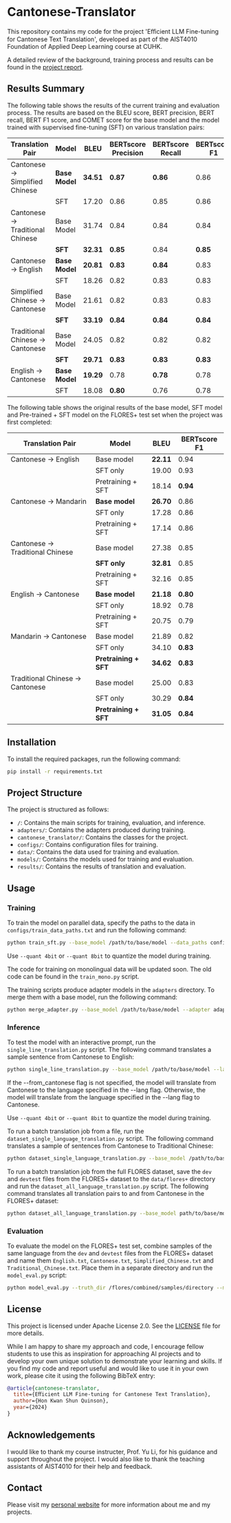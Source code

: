 # Cantonese-Translator

This repository contains my code for the project 'Eﬀicient LLM Fine-tuning for Cantonese Text Translation', developed as part of the AIST4010 Foundation of Applied Deep Learning course at CUHK.

A detailed review of the background, training process and results can be found in the [project report](Efficient_LLM_Fine_tuning_for_Cantonese_Text_Translation_Report__Public_.pdf).

## Results Summary

The following table shows the results of the current training and evaluation process. The results are based on the BLEU score, BERT precision, BERT recall, BERT F1 score, and COMET score for the base model and the model trained with supervised fine-tuning (SFT) on various translation pairs:

| Translation Pair | Model | BLEU | BERTscore Precision | BERTscore Recall | BERTscore F1 | COMET |
|------------------|-------|------------|----------------|-------------|---------|-------------|
| Cantonese → Simplified Chinese | **Base Model** | **34.51** | **0.87** | **0.86** | 0.86 | **0.8945** |
| | SFT | 17.20 | 0.86 | 0.85 | 0.86 | 0.8871 |
| Cantonese → Traditional Chinese | Base Model | 31.74 | 0.84 | 0.84 | 0.84 | 0.8989 |
| | **SFT** | **32.31** | **0.85** | 0.84 | **0.85** | **0.9002** |
| Cantonese → English | **Base Model** | **20.81** | **0.83** | **0.84** | 0.83 | 0.8312 |
| | SFT | 18.26 | 0.82 | 0.83 | 0.83 | **0.8329** |
| Simplified Chinese → Cantonese | Base Model | 21.61 | 0.82 | 0.83 | 0.83 | 0.8721 |
| | **SFT** | **33.19** | **0.84** | **0.84** | **0.84** | **0.8923** |
| Traditional Chinese → Cantonese | Base Model | 24.05 | 0.82 | 0.82 | 0.82 | 0.8804 |
| | **SFT** | **29.71** | **0.83** | **0.83** | **0.83** | **0.8953** |
| English → Cantonese | **Base Model** | **19.29** | 0.78 | **0.78** | 0.78 | **0.7971** |
| | SFT | 18.08 | **0.80** | 0.76 | 0.78 | 0.7917 |

The following table shows the original results of the base model, SFT model and Pre-trained + SFT model on the FLORES+ test set when the project was first completed:

| Translation Pair | Model | BLEU | BERTscore F1 |
|------------------|-------|------------|--------------|
| Cantonese → English | Base model | **22.11** | 0.94 |
| | SFT only | 19.00 | 0.93 |
| | Pretraining + SFT | 18.14 | **0.94** |
| Cantonese → Mandarin | **Base model** | **26.70** | 0.86 |
| | SFT only | 17.28 | 0.86 |
| | Pretraining + SFT | 17.14 | 0.86 |
| Cantonese → Traditional Chinese | Base model | 27.38 | 0.85 |
| | **SFT only** | **32.81** | 0.85 |
| | Pretraining + SFT | 32.16 | 0.85 |
| English → Cantonese | **Base model** | **21.18** | **0.80** |
| | SFT only | 18.92 | 0.78 |
| | Pretraining + SFT | 20.75 | 0.79 |
| Mandarin → Cantonese | Base model | 21.89 | 0.82 |
| | SFT only | 34.10 | **0.83** |
| | **Pretraining + SFT** | **34.62** | **0.83** |
| Traditional Chinese → Cantonese | Base model | 25.00 | 0.83 |
| | SFT only | 30.29 | **0.84** |
| | **Pretraining + SFT** | **31.05** | **0.84** |

## Installation

To install the required packages, run the following command:

```bash
pip install -r requirements.txt
```

## Project Structure

The project is structured as follows:
- `/`: Contains the main scripts for training, evaluation, and inference.
- `adapters/`: Contains the adapters produced during training.
- `cantonese_translator/`: Contains the classes for the project.
- `configs/`: Contains configuration files for training.
- `data/`: Contains the data used for training and evaluation.
- `models/`: Contains the models used for training and evaluation.
- `results/`: Contains the results of translation and evaluation.

## Usage

### Training

To train the model on parallel data, specify the paths to the data in `configs/train_data_paths.txt` and run the following command:

```bash
python train_sft.py --base_model /path/to/base/model --data_paths configs/train_data_paths.txt
```

Use `--quant 4bit` or `--quant 8bit` to quantize the model during training.

The code for training on monolingual data will be updated soon. The old code can be found in the `train_mono.py` script.

The training scripts produce adapter models in the `adapters` directory. To merge them with a base model, run the following command:

```bash
python merge_adapter.py --base_model /path/to/base/model --adapter adapters/path/to/adapter --model_name merge_sample_model
``` 

### Inference

To test the model with an interactive prompt, run the `single_line_translation.py` script. The following command translates a sample sentence from Cantonese to English:

```bash
python single_line_translation.py --base_model /path/to/base/model --lang "English" --from_cantonese
```

If the --from_cantonese flag is not specified, the model will translate from Cantonese to the language specified in the --lang flag. Otherwise, the model will translate from the language specified in the --lang flag to Cantonese.

Use `--quant 4bit` or `--quant 8bit` to quantize the model during training.



To run a batch translation job from a file, run the `dataset_single_language_translation.py` script. The following command translates a sample of sentences from Cantonese to Traditional Chinese:

```bash
python dataset_single_language_translation.py --base_model /path/to/base/model --adapter path/to/adapter  --file /path/to/sentences --lang "Traditional Chinese" --sample_size 32 --batch_size 4 --from_cantonese --quant 8bit
```

To run a batch translation job from the full FLORES dataset, save the `dev` and `devtest` files from the FLORES+ dataset to the `data/flores+` directory and run the `dataset_all_language_translation.py` script. The following command translates all translation pairs to and from Cantonese in the FLORES+ dataset:

```bash
python dataset_all_language_translation.py --base_model path/to/base/model --adapter path/to/adapter --dataset data/flores+ --quant 8bit
```

### Evaluation

To evaluate the model on the FLORES+ test set, combine samples of the same language from the `dev` and `devtest` files from the FLORES+ dataset and name them `English.txt`, `Cantonese.txt`,  `Simplified_Chinese.txt` and `Traditional_Chinese.txt`. Place them in a separate directory and run the `model_eval.py` script:

```bash
python model_eval.py --truth_dir /flores/combined/samples/directory --model_output_dir path/to/model/outputs  --src_lang "Simplified Chinese" --tgt_lang Cantonese
```

## License

This project is licensed under Apache License 2.0. See the [LICENSE](LICENSE) file for more details.

While I am happy to share my approach and code, I encourage fellow students to use this as inspiration for approaching AI projects and to develop your own unique solution to demonstrate your learning and skills. If you find my code and report useful and would like to use it in your own work, please cite it using the following BibTeX entry:

```bibtex
@article{cantonese-translator,
  title={Eﬀicient LLM Fine-tuning for Cantonese Text Translation},
  author={Hon Kwan Shun Quinson},
  year={2024}
}
```

## Acknowledgements

I would like to thank my course instructer, Prof. Yu Li, for his guidance and support throughout the project. I would also like to thank the teaching assistants of AIST4010 for their help and feedback.

## Contact

Please visit my [personal website](https://hksquinson.github.io/profile) for more information about me and my projects.


